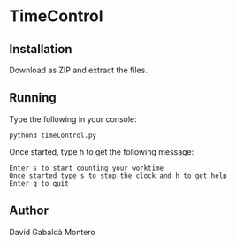 # TimeControl
## Installation 

Download as ZIP and extract the files.

## Running

Type the following in your console:
```
python3 timeControl.py
```
Once started, type h to get the following message:
```
Enter s to start counting your worktime
Once started type s to stop the clock and h to get help
Enter q to quit
```

## Author
David Gabaldà Montero